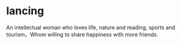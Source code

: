 # lancing
An intellectual woman who loves life, nature and reading, sports and tourism，Whom willing to share happiness with more friends.
